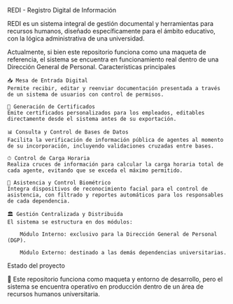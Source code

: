 REDI - Registro Digital de Información

REDI es un sistema integral de gestión documental y herramientas para recursos humanos, diseñado específicamente para el ámbito educativo, con la lógica administrativa de una universidad.

Actualmente, si bien este repositorio funciona como una maqueta de referencia, el sistema se encuentra en funcionamiento real dentro de una Dirección General de Personal.
Características principales

    📥 Mesa de Entrada Digital
    Permite recibir, editar y reenviar documentación presentada a través de un sistema de usuarios con control de permisos.

    📝 Generación de Certificados
    Emite certificados personalizados para los empleados, editables directamente desde el sistema antes de su exportación.

    📊 Consulta y Control de Bases de Datos
    Facilita la verificación de información pública de agentes al momento de su incorporación, incluyendo validaciones cruzadas entre bases.

    ⏱ Control de Carga Horaria
    Realiza cruces de información para calcular la carga horaria total de cada agente, evitando que se exceda el máximo permitido.

    📡 Asistencia y Control Biométrico
    Integra dispositivos de reconocimiento facial para el control de asistencia, con filtrado y reportes automáticos para los responsables de cada dependencia.

    🏛 Gestión Centralizada y Distribuida
    El sistema se estructura en dos módulos:

        Módulo Interno: exclusivo para la Dirección General de Personal (DGP).

        Módulo Externo: destinado a las demás dependencias universitarias.

Estado del proyecto

🚧 Este repositorio funciona como maqueta y entorno de desarrollo, pero el sistema se encuentra operativo en producción dentro de un área de recursos humanos universitaria.
